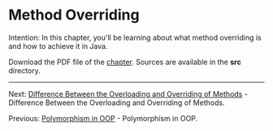 # Method Overriding

Intention: In this chapter, you'll be learning about what method overriding is and how to achieve it in Java.

Download the PDF file of the [chapter](chapter_18.pdf). Sources are available in the <b>src</b> directory. 

<hr>

Next: [Difference Between the Overloading and Overriding of Methods](chapter_19.md
"Difference Between the Overloading and Overriding of Methods") -
Difference Between the Overloading and Overriding of Methods.

Previous: [Polymorphism in OOP](chapter_17.md "Polymorphism in OOP") - Polymorphism in OOP.
